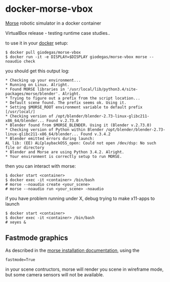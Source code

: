 # docker-morse-vbox
[Morse](https://github.com/morse-simulator/morse) robotic simulator in a docker container

VirtualBox release - testing runtime case studies..

to use it in your [docker](http://docker.com) setup:

    $ docker pull giodegas/morse-vbox
    $ docker run -it -e DISPLAY=$DISPLAY giodegas/morse-vbox morse --noaudio check
    
you should get this output log:

    * Checking up your environment...
    * Running on Linux. Alright.
    * Found MORSE libraries in '/usr/local/lib/python3.4/site-packages/morse/blender'. Alright.
    * Trying to figure out a prefix from the script location...
    * Default scene found. The prefix seems ok. Using it.
    * Setting $MORSE_ROOT environment variable to default prefix [/usr/local/]
    * Checking version of /opt/blender/blender-2.73-linux-glibc211-x86_64/blender... Found v.2.73.0
    * Blender found from $MORSE_BLENDER. Using it (Blender v.2.73.0)
    * Checking version of Python within Blender /opt/blender/blender-2.73-linux-glibc211-x86_64/blender... Found v.3.4.2
    * Blender emitted errors during launch:
    AL lib: (EE) ALCplaybackOSS_open: Could not open /dev/dsp: No such file or directory
    * Blender and Morse are using Python 3.4.2. Alright.
    * Your environment is correctly setup to run MORSE.

then you can interact with morse:

    $ docker start <container>
    $ docker exec -it <container> /bin/bash
    # morse --noaudio create <your_scene>
    # morse --noaudio run <your_scene> -noaudio

if you have problem running under X, debug trying to make x11-apps to launch

    $ docker start <container>
    $ docker exec -it <container> /bin/bash
    # xeyes &
    
## Fastmode graphics

As described in the [morse installation documentation](http://www.openrobots.org/morse/doc/1.2/user/installation.html), using the 

    fastmode=True

in your scene contructors, morse will render you scene in wireframe mode, but some camera sensors will not be available.

